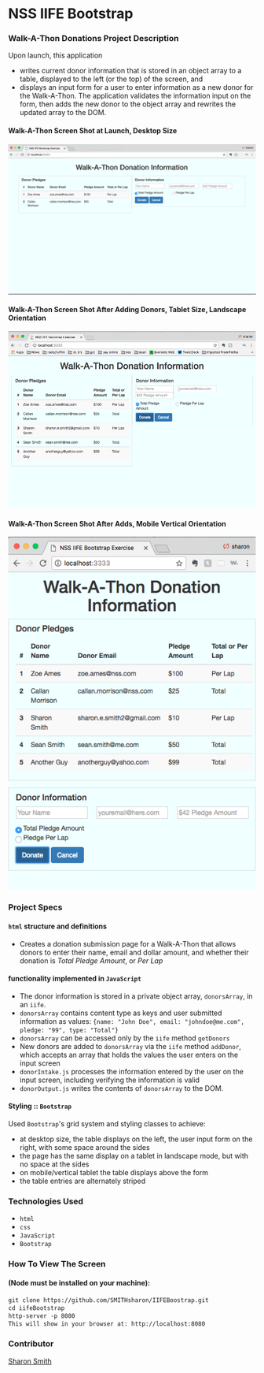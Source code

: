 # NSS IIFE Bootstrap

### Walk-A-Thon Donations Project Description 
Upon launch, this application 
- writes current donor information that is stored in an object array to a table, displayed to the left (or the top) of the screen, and 
- displays an input form for a user to enter information as a new donor for the Walk-A-Thon. The application validates the information input on the form, then adds the new donor to the object array and rewrites the updated array to the DOM. 

#### Walk-A-Thon Screen Shot at Launch, Desktop Size 
![Walk-A-Thon Screen Shot at Launch, Desktop Size](https://raw.githubusercontent.com/SMITHsharon/IIFEBoostrap/screens/screens/Walk-A-Thon%20Donations%20Screen%20at%20Launch%2C%20Desktop%20Size.png)

#### Walk-A-Thon Screen Shot After Adding Donors, Tablet Size, Landscape Orientation
![Walk-A-Thon Screen Shot After Adds, Landscape](https://raw.githubusercontent.com/SMITHsharon/IIFEBoostrap/screens/screens/Walk-A-Thon%20Donations%20Screen%20After%20Adds%2C%20Tablet%20Size.png)

#### Walk-A-Thon Screen Shot After Adds, Mobile Vertical Orientation
![Walk-A-Thon Screen Shot After Adds, Vertical](https://raw.githubusercontent.com/SMITHsharon/IIFEBoostrap/screens/screens/Walk-A-Thon%20Screen%20Shot%20After%20Adds%2C%20Vertical%20Orientation.png)


### Project Specs
#### `html` structure and definitions
- Creates a donation submission page for a Walk-A-Thon that allows donors to enter their name, email and dollar amount, and whether their donation is *Total Pledge Amount*, or *Per Lap*

#### functionality implemented in `JavaScript` 
- The donor information is stored in a private object array, `donorsArray`, in an `iife`. 
- `donorsArray` contains content type as keys and user submitted information as values: 
`{name: "John Doe", email: "johndoe@me.com", pledge: "99", type: "Total"}`
- `donorsArray` can be accessed only by the `iife` method `getDonors`
- New donors are added to `donorsArray` via the `iife` method `addDonor`, which accepts an array that holds the values the user enters on the input screen
- `donorIntake.js` processes the information entered by the user on the input screen, including verifying the information is valid
- `donorOutput.js` writes the contents of `donorsArray` to the DOM. 

#### Styling :: `Bootstrap`
Used `Bootstrap`'s grid system and styling classes to achieve:
- at desktop size, the table displays on the left, the user input form on the right, with some space around the sides
- the page has the same display on a tablet in landscape mode, but with no space at the sides
- on mobile/vertical tablet the table displays above the form
- the table entries are alternately striped


### Technologies Used
- `html`
- `css`
- `JavaScript`
- `Bootstrap`


### How To View The Screen 
#### (Node must be installed on your machine):
```
git clone https://github.com/SMITHsharon/IIFEBoostrap.git
cd iifeBootstrap
http-server -p 8080
This will show in your browser at: http://localhost:8080
```

### Contributor
[Sharon Smith](https://github.com/SMITHsharon)

